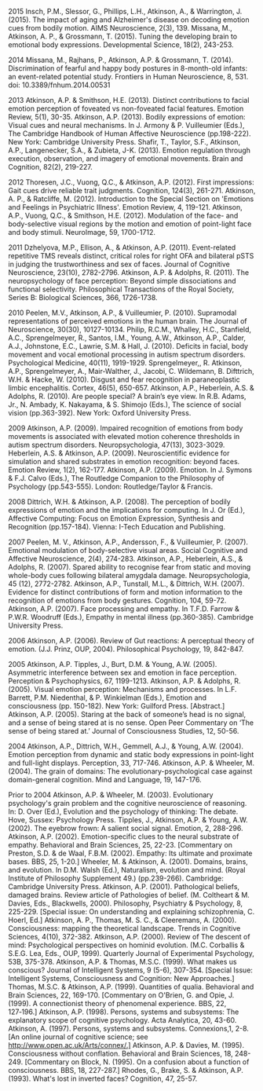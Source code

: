 


2015
        Insch, P.M., Slessor, G., Phillips, L.H., Atkinson, A., & Warrington, J. (2015). The impact of aging and Alzheimer's disease on decoding emotion cues from bodily motion. AIMS Neuroscience, 2(3), 139.
        Missana, M., Atkinson, A. P., & Grossmann, T. (2015). Tuning the developing brain to emotional body expressions. Developmental Science, 18(2), 243-253.

2014
        Missana, M., Rajhans, P., Atkinson, A.P. & Grossmann, T. (2014). Discrimination of fearful and happy body postures in 8-month-old infants: an event-related potential study. Frontiers in Human Neuroscience, 8, 531. doi: 10.3389/fnhum.2014.00531

2013
         Atkinson, A.P. & Smithson, H.E. (2013). Distinct contributions to facial emotion perception of foveated vs non-foveated facial features. Emotion Review, 5(1), 30-35.
        Atkinson, A.P. (2013). Bodily expressions of emotion: Visual cues and neural mechanisms. In J. Armony & P. Vuilleumier (Eds.), The Cambridge Handbook of Human Affective Neuroscience (pp.198-222). New York: Cambridge University Press.
        Shafir, T., Taylor, S.F., Atkinson, A.P., Langenecker, S.A., & Zubieta, J-K. (2013). Emotion regulation through execution, observation, and imagery of emotional movements. Brain and Cognition, 82(2), 219-227.

2012
        Thoresen, J.C., Vuong, Q.C., & Atkinson, A.P. (2012). First impressions: Gait cues drive reliable trait judgments. Cognition, 124(3), 261-271.
        Atkinson, A. P., & Ratcliffe, M. (2012). Introduction to the Special Section on 'Emotions and Feelings in Psychiatric Illness'. Emotion Review, 4, 119-121.
        Atkinson, A.P., Vuong, Q.C., & Smithson, H.E. (2012). Modulation of the face- and body-selective visual regions by the motion and emotion of point-light face and body stimuli. NeuroImage, 59, 1700-1712.

2011
        Dzhelyova, M.P., Ellison, A., & Atkinson, A.P. (2011). Event-related repetitive TMS reveals distinct, critical roles for right OFA and bilateral pSTS in judging the trustworthiness and sex of faces. Journal of Cognitive Neuroscience, 23(10), 2782-2796.
        Atkinson, A.P. & Adolphs, R. (2011). The neuropsychology of face perception: Beyond simple dissociations and functional selectivity. Philosophical Transactions of the Royal Society, Series B: Biological Sciences, 366, 1726-1738.

2010
        Peelen, M.V., Atkinson, A.P., & Vuilleumier, P. (2010). Supramodal representations of perceived emotions in the human brain. The Journal of Neuroscience, 30(30), 10127-10134.
        Philip, R.C.M., Whalley, H.C., Stanfield, A.C., Sprengelmeyer, R., Santos, I.M., Young, A.W., Atkinson, A.P., Calder, A.J., Johnstone, E.C., Lawrie, S.M. & Hall, J. (2010). Deficits in facial, body movement and vocal emotional processing in autism spectrum disorders. Psychological Medicine, 40(11), 1919-1929.
        Sprengelmeyer,, R. Atkinson, A.P., Sprengelmeyer, A., Mair-Walther, J., Jacobi, C. Wildemann, B. Difttrich, W.H. & Hacke, W. (2010). Disgust and fear recognition in paraneoplastic limbic encephalitis. Cortex, 46(5), 650-657.
        Atkinson, A.P., Heberlein, A.S. & Adolphs, R. (2010). Are people special? A brain’s eye view. In R.B. Adams, Jr., N. Ambady, K. Nakayama, & S. Shimojo (Eds.), The science of social vision (pp.363-392). New York: Oxford University Press.

2009
        Atkinson, A.P. (2009). Impaired recognition of emotions from body movements is associated with elevated motion coherence thresholds in autism spectrum disorders. Neuropsychologia, 47(13), 3023-3029.
        Heberlein, A.S. & Atkinson, A.P. (2009). Neuroscientific evidence for simulation and shared substrates in emotion recognition: beyond faces. Emotion Review, 1(2), 162-177.
        Atkinson, A.P. (2009). Emotion. In J. Symons & F.J. Calvo (Eds.), The Routledge Companion to the Philosophy of Psychology (pp.543-555). London: Routledge/Taylor & Francis.

2008
        Dittrich, W.H. & Atkinson, A.P. (2008). The perception of bodily expressions of emotion and the implications for computing. In J. Or (Ed.), Affective Computing: Focus on Emotion Expression, Synthesis and Recognition (pp.157-184). Vienna: I-Tech Education and Publishing.

2007
        Peelen, M. V., Atkinson, A.P., Andersson, F., & Vuilleumier, P. (2007). Emotional modulation of body-selective visual areas. Social Cognitive and Affective Neuroscience, 2(4), 274-283.
        Atkinson, A.P., Heberlein, A.S., & Adolphs, R. (2007). Spared ability to recognise fear from static and moving whole-body cues following bilateral amygdala damage. Neuropsychologia, 45 (12), 2772-2782.
        Atkinson, A.P., Tunstall, M.L., & Dittrich, W.H. (2007). Evidence for distinct contributions of form and motion information to the recognition of emotions from body gestures. Cognition, 104, 59-72.
        Atkinson, A.P. (2007). Face processing and empathy. In T.F.D. Farrow & P.W.R. Woodruff (Eds.), Empathy in mental illness (pp.360-385). Cambridge University Press.

2006
        Atkinson, A.P. (2006). Review of Gut reactions: A perceptual theory of emotion. (J.J. Prinz, OUP, 2004). Philosophical Psychology, 19, 842-847.

2005
        Atkinson, A.P. Tipples, J., Burt, D.M. & Young, A.W. (2005). Asymmetric interference between sex and emotion in face perception. Perception & Psychophysics, 67, 1199-1213.
        Atkinson, A.P. & Adolphs, R. (2005). Visual emotion perception: Mechanisms and processes. In L.F. Barrett, P.M. Niedenthal, & P. Winkielman (Eds.), Emotion and consciousness (pp. 150-182). New York: Guilford Press. [Abstract.]
        Atkinson, A.P. (2005). Staring at the back of someone’s head is no signal, and a sense of being stared at is no sense. Open Peer Commentary on ‘The sense of being stared at.’ Journal of Consciousness Studies, 12, 50-56.

2004
        Atkinson, A.P., Dittrich, W.H., Gemmell, A.J., & Young, A.W. (2004). Emotion perception from dynamic and static body expressions in point-light and full-light displays. Perception, 33, 717-746.
        Atkinson, A.P. & Wheeler, M. (2004). The grain of domains: The evolutionary-psychological case against domain-general cognition. Mind and Language, 19, 147-176.

Prior to 2004
        Atkinson, A.P. & Wheeler, M. (2003). Evolutionary psychology's grain problem and the cognitive neuroscience of reasoning. In: D. Over (Ed.), Evolution and the psychology of thinking: The debate. Hove, Sussex: Psychology Press.
        Tipples, J., Atkinson, A.P. & Young, A.W. (2002). The eyebrow frown: A salient social signal. Emotion, 2, 288-296.
        Atkinson, A.P. (2002). Emotion-specific clues to the neural substrate of empathy. Behavioral and Brain Sciences, 25, 22-23. [Commentary on Preston, S.D. & de Waal, F.B.M. (2002). Empathy: Its ultimate and proximate bases. BBS, 25, 1-20.]
        Wheeler, M. & Atkinson, A. (2001). Domains, brains, and evolution. In D.M. Walsh (Ed.), Naturalism, evolution and mind. (Royal Institute of Philosophy Supplement 49.) (pp.239-266). Cambridge: Cambridge University Press.
        Atkinson, A.P. (2001). Pathological beliefs, damaged brains. Review article of Pathologies of belief. (M. Coltheart & M. Davies, Eds., Blackwells, 2000). Philosophy, Psychiatry & Psychology, 8, 225-229. [Special issue: On understanding and explaining schizophrenia, C. Hoerl, Ed.]
        Atkinson, A. P., Thomas, M. S. C., & Cleeremans, A. (2000). Consciousness: mapping the theoretical landscape. Trends in Cognitive Sciences, 4(10), 372-382. 
        Atkinson, A.P. (2000). Review of The descent of mind: Psychological perspectives on hominid evolution. (M.C. Corballis & S.E.G. Lea, Eds., OUP, 1999). Quarterly Journal of Experimental Psychology, 53B, 375-378.
        Atkinson, A.P. & Thomas, M.S.C. (1999). What makes us conscious? Journal of Intelligent Systems, 9 (5-6), 307-354. [Special Issue: Intelligent Systems, Consciousness and Cognition: New Approaches.]
        Thomas, M.S.C. & Atkinson, A.P. (1999). Quantities of qualia. Behavioral and Brain Sciences, 22, 169-170. [Commentary on O'Brien, G. and Opie, J. (1999). A connectionist theory of phenomenal experience. BBS, 22, 127‑196.]
        Atkinson, A.P. (1998). Persons, systems and subsystems: The explanatory scope of cognitive psychology. Acta Analytica, 20, 43-60.
        Atkinson, A. (1997). Persons, systems and subsystems. Connexions,1, 2-8.  [An online journal of cognitive science; see http://www.open.ac.uk/Arts/connex/.]
        Atkinson, A.P. & Davies, M. (1995). Consciousness without conflation. Behavioral and Brain Sciences, 18, 248-249. [Commentary on Block, N. (1995). On a confusion about a function of consciousness. BBS, 18, 227-287.]
        Rhodes, G., Brake, S. & Atkinson, A.P. (1993). What's lost in inverted faces? Cognition, 47, 25-57.
